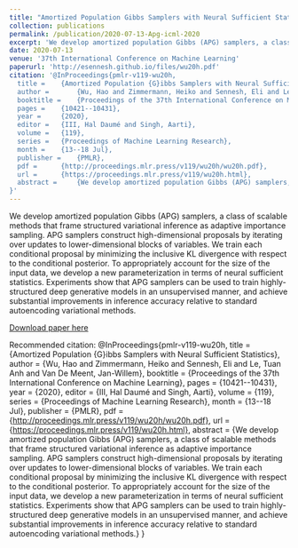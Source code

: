 ```yaml
---
title: "Amortized Population Gibbs Samplers with Neural Sufficient Statistics"
collection: publications
permalink: /publication/2020-07-13-Apg-icml-2020
excerpt: 'We develop amortized population Gibbs (APG) samplers, a class of scalable methods that frame structured variational inference as adaptive importance sampling. APG samplers construct high-dimensional proposals by iterating over updates to lower-dimensional blocks of variables. We train each conditional proposal by minimizing the inclusive KL divergence with respect to the conditional posterior. To appropriately account for the size of the input data, we develop a new parameterization in terms of neural sufficient statistics. Experiments show that APG samplers can be used to train highly-structured deep generative models in an unsupervised manner, and achieve substantial improvements in inference accuracy relative to standard autoencoding variational methods. '
date: 2020-07-13
venue: '37th International Conference on Machine Learning'
paperurl: 'http://esennesh.github.io/files/wu20h.pdf'
citation: '@InProceedings{pmlr-v119-wu20h,
  title = 	 {Amortized Population {G}ibbs Samplers with Neural Sufficient Statistics},
  author =       {Wu, Hao and Zimmermann, Heiko and Sennesh, Eli and Le, Tuan Anh and Van De Meent, Jan-Willem},
  booktitle = 	 {Proceedings of the 37th International Conference on Machine Learning},
  pages = 	 {10421--10431},
  year = 	 {2020},
  editor = 	 {III, Hal Daumé and Singh, Aarti},
  volume = 	 {119},
  series = 	 {Proceedings of Machine Learning Research},
  month = 	 {13--18 Jul},
  publisher =    {PMLR},
  pdf = 	 {http://proceedings.mlr.press/v119/wu20h/wu20h.pdf},
  url = 	 {https://proceedings.mlr.press/v119/wu20h.html},
  abstract = 	 {We develop amortized population Gibbs (APG) samplers, a class of scalable methods that frame structured variational inference as adaptive importance sampling. APG samplers construct high-dimensional proposals by iterating over updates to lower-dimensional blocks of variables. We train each conditional proposal by minimizing the inclusive KL divergence with respect to the conditional posterior. To appropriately account for the size of the input data, we develop a new parameterization in terms of neural sufficient statistics. Experiments show that APG samplers can be used to train highly-structured deep generative models in an unsupervised manner, and achieve substantial improvements in inference accuracy relative to standard autoencoding variational methods.}
}'
---
```

We develop amortized population Gibbs (APG) samplers, a class of scalable methods that frame structured variational inference as adaptive importance sampling. APG samplers construct high-dimensional proposals by iterating over updates to lower-dimensional blocks of variables. We train each conditional proposal by minimizing the inclusive KL divergence with respect to the conditional posterior. To appropriately account for the size of the input data, we develop a new parameterization in terms of neural sufficient statistics. Experiments show that APG samplers can be used to train highly-structured deep generative models in an unsupervised manner, and achieve substantial improvements in inference accuracy relative to standard autoencoding variational methods. 

[Download paper here](http://esennesh.github.io/files/wu20h.pdf)

Recommended citation: @InProceedings{pmlr-v119-wu20h,
  title = 	 {Amortized Population {G}ibbs Samplers with Neural Sufficient Statistics},
  author =       {Wu, Hao and Zimmermann, Heiko and Sennesh, Eli and Le, Tuan Anh and Van De Meent, Jan-Willem},
  booktitle = 	 {Proceedings of the 37th International Conference on Machine Learning},
  pages = 	 {10421--10431},
  year = 	 {2020},
  editor = 	 {III, Hal Daumé and Singh, Aarti},
  volume = 	 {119},
  series = 	 {Proceedings of Machine Learning Research},
  month = 	 {13--18 Jul},
  publisher =    {PMLR},
  pdf = 	 {http://proceedings.mlr.press/v119/wu20h/wu20h.pdf},
  url = 	 {https://proceedings.mlr.press/v119/wu20h.html},
  abstract = 	 {We develop amortized population Gibbs (APG) samplers, a class of scalable methods that frame structured variational inference as adaptive importance sampling. APG samplers construct high-dimensional proposals by iterating over updates to lower-dimensional blocks of variables. We train each conditional proposal by minimizing the inclusive KL divergence with respect to the conditional posterior. To appropriately account for the size of the input data, we develop a new parameterization in terms of neural sufficient statistics. Experiments show that APG samplers can be used to train highly-structured deep generative models in an unsupervised manner, and achieve substantial improvements in inference accuracy relative to standard autoencoding variational methods.}
}